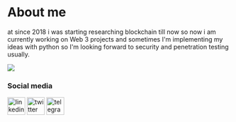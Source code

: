 # About me

at since 2018 i was starting researching blockchain till now so now i am currently working on Web 3 projects and sometimes I'm implementing my ideas with python so I'm looking forward to security and penetration testing usually.


<img src="https://github-readme-stats.vercel.app/api?username=bobycloud&show_icons=true&theme=dark"/> 


### Social media
[<img src='https://cdn.jsdelivr.net/npm/simple-icons@3.0.1/icons/linkedin.svg' alt='linkedin' height='40'>](https://www.linkedin.com/in/xdevman/)
[<img src='https://cdn.jsdelivr.net/npm/simple-icons@3.0.1/icons/twitter.svg' alt='twitter' height='40'>](https://twitter.com/xdevman) 
[<img src='https://cdn.jsdelivr.net/npm/simple-icons@3.0.1/icons/telegram.svg' alt='telegram' height='40'>](t.me/sobhan0x) 
